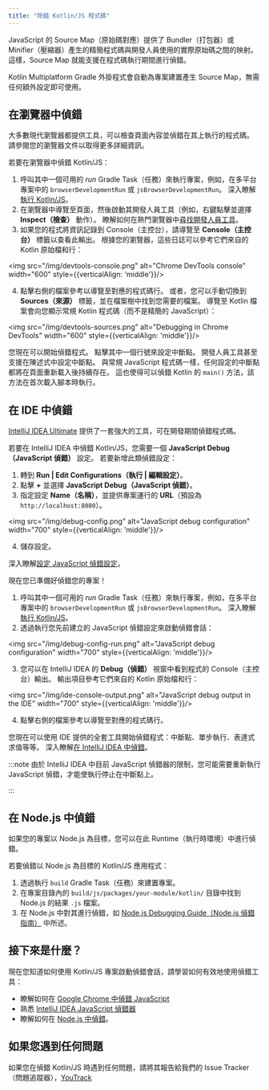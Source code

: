 ```yaml
---
title: "除錯 Kotlin/JS 程式碼"
---
```

JavaScript 的 Source Map（原始碼對應）提供了 Bundler（打包器）或 Minifier（壓縮器）產生的精簡程式碼與開發人員使用的實際原始碼之間的映射。 這樣，Source Map 就能支援在程式碼執行期間進行偵錯。

Kotlin Multiplatform Gradle 外掛程式會自動為專案建置產生 Source Map，無需任何額外設定即可使用。

## 在瀏覽器中偵錯

大多數現代瀏覽器都提供工具，可以檢查頁面內容並偵錯在其上執行的程式碼。 請參閱您的瀏覽器文件以取得更多詳細資訊。

若要在瀏覽器中偵錯 Kotlin/JS：

1. 呼叫其中一個可用的 _run_ Gradle Task（任務）來執行專案，例如，在多平台專案中的 `browserDevelopmentRun` 或 `jsBrowserDevelopmentRun`。
   深入瞭解[執行 Kotlin/JS](running-kotlin-js#run-the-browser-target)。
2. 在瀏覽器中導覽至頁面，然後啟動其開發人員工具（例如，右鍵點擊並選擇 **Inspect（檢查）** 動作）。 瞭解如何在熱門瀏覽器中[尋找開發人員工具](https://balsamiq.com/support/faqs/browserconsole/)。
3. 如果您的程式將資訊記錄到 Console（主控台），請導覽至 **Console（主控台）** 標籤以查看此輸出。 根據您的瀏覽器，這些日誌可以參考它們來自的 Kotlin 原始檔和行：

<img src="/img/devtools-console.png" alt="Chrome DevTools console" width="600" style={{verticalAlign: 'middle'}}/>

4. 點擊右側的檔案參考以導覽至對應的程式碼行。
   或者，您可以手動切換到 **Sources（來源）** 標籤，並在檔案樹中找到您需要的檔案。 導覽至 Kotlin 檔案會向您顯示常規 Kotlin 程式碼（而不是精簡的 JavaScript）：

<img src="/img/devtools-sources.png" alt="Debugging in Chrome DevTools" width="600" style={{verticalAlign: 'middle'}}/>

您現在可以開始偵錯程式。 點擊其中一個行號來設定中斷點。
開發人員工具甚至支援在陳述式中設定中斷點。 與常規 JavaScript 程式碼一樣，任何設定的中斷點都將在頁面重新載入後持續存在。 這也使得可以偵錯 Kotlin 的 `main()` 方法，該方法在首次載入腳本時執行。

## 在 IDE 中偵錯

[IntelliJ IDEA Ultimate](https://www.jetbrains.com/idea/) 提供了一套強大的工具，可在開發期間偵錯程式碼。

若要在 IntelliJ IDEA 中偵錯 Kotlin/JS，您需要一個 **JavaScript Debug（JavaScript 偵錯）** 設定。 若要新增此類偵錯設定：

1. 轉到 **Run | Edit Configurations（執行 | 編輯設定）**。
2. 點擊 **+** 並選擇 **JavaScript Debug（JavaScript 偵錯）**。
3. 指定設定 **Name（名稱）**，並提供專案運行的 **URL**（預設為 `http://localhost:8080`）。

<img src="/img/debug-config.png" alt="JavaScript debug configuration" width="700" style={{verticalAlign: 'middle'}}/>

4. 儲存設定。

深入瞭解[設定 JavaScript 偵錯設定](https://www.jetbrains.com/help/idea/configuring-javascript-debugger.html)。

現在您已準備好偵錯您的專案！

1. 呼叫其中一個可用的 _run_ Gradle Task（任務）來執行專案，例如，在多平台專案中的 `browserDevelopmentRun` 或 `jsBrowserDevelopmentRun`。
   深入瞭解[執行 Kotlin/JS](running-kotlin-js#run-the-browser-target)。
2. 透過執行您先前建立的 JavaScript 偵錯設定來啟動偵錯會話：

<img src="/img/debug-config-run.png" alt="JavaScript debug configuration" width="700" style={{verticalAlign: 'middle'}}/>

3. 您可以在 IntelliJ IDEA 的 **Debug（偵錯）** 視窗中看到程式的 Console（主控台）輸出。 輸出項目參考它們來自的 Kotlin 原始檔和行：

<img src="/img/ide-console-output.png" alt="JavaScript debug output in the IDE" width="700" style={{verticalAlign: 'middle'}}/>

4. 點擊右側的檔案參考以導覽至對應的程式碼行。

您現在可以使用 IDE 提供的全套工具開始偵錯程式：中斷點、單步執行、表達式求值等等。 深入瞭解[在 IntelliJ IDEA 中偵錯](https://www.jetbrains.com/help/idea/debugging-javascript-in-chrome.html)。

:::note
由於 IntelliJ IDEA 中目前 JavaScript 偵錯器的限制，您可能需要重新執行 JavaScript 偵錯，才能使執行停止在中斷點上。

:::

## 在 Node.js 中偵錯

如果您的專案以 Node.js 為目標，您可以在此 Runtime（執行時環境）中進行偵錯。

若要偵錯以 Node.js 為目標的 Kotlin/JS 應用程式：

1. 透過執行 `build` Gradle Task（任務）來建置專案。
2. 在專案目錄內的 `build/js/packages/your-module/kotlin/` 目錄中找到 Node.js 的結果 `.js` 檔案。
3. 在 Node.js 中對其進行偵錯，如 [Node.js Debugging Guide（Node.js 偵錯指南）](https://nodejs.org/en/docs/guides/debugging-getting-started/#jetbrains-webstorm-2017-1-and-other-jetbrains-ides) 中所述。

## 接下來是什麼？

現在您知道如何使用 Kotlin/JS 專案啟動偵錯會話，請學習如何有效地使用偵錯工具：

* 瞭解如何在 [Google Chrome 中偵錯 JavaScript](https://developer.chrome.com/docs/devtools/javascript/)
* 熟悉 [IntelliJ IDEA JavaScript 偵錯器](https://www.jetbrains.com/help/idea/debugging-javascript-in-chrome.html)
* 瞭解如何在 [Node.js 中偵錯](https://nodejs.org/en/docs/guides/debugging-getting-started/)。

## 如果您遇到任何問題

如果您在偵錯 Kotlin/JS 時遇到任何問題，請將其報告給我們的 Issue Tracker（問題追蹤器），[YouTrack](https://kotl.in/issue)